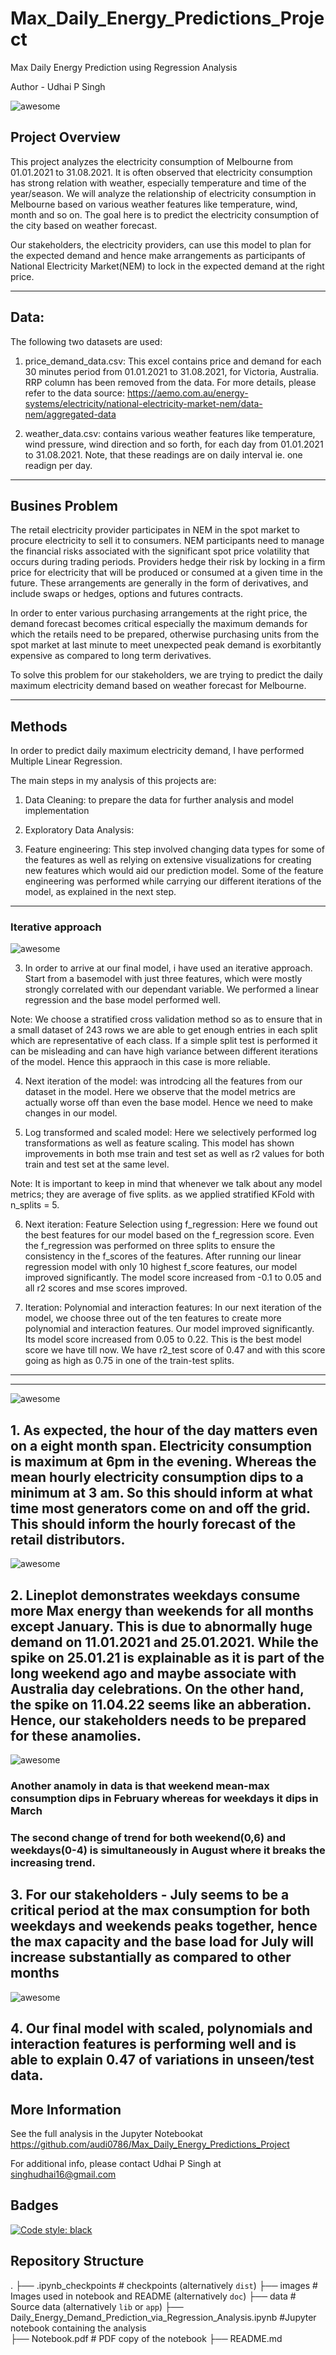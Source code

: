 # Max_Daily_Energy_Predictions_Project
Max Daily Energy Prediction using Regression Analysis

Author - Udhai P Singh


![awesome](https://github.com/audi0786/Max_Daily_Energy_Predictions_Project/blob/main/Images/AEMO_price_demand_image.jpg)



## Project Overview

This project analyzes the electricity consumption of Melbourne from 01.01.2021 to 31.08.2021. It is often observed that electricity consumption has strong relation with weather, especially temperature and time of the year/season. We will analyze the relationship of electricity consumption in Melbourne based on various weather features like temperature, wind, month and so on. The goal here is to predict the electricity consumption of the city based on weather forecast. 

Our stakeholders, the electricity providers, can use this model to plan for the expected demand and hence make arrangements as participants of National Electricity Market(NEM) to lock in the expected demand at the right price.


***
## Data:

The following two datasets are used:
1. price_demand_data.csv: This excel contains price and demand for each 30 minutes period from 01.01.2021 to 31.08.2021, for Victoria, Australia. RRP column has been removed from the data. For more details, please refer to the data source: https://aemo.com.au/energy-systems/electricity/national-electricity-market-nem/data-nem/aggregated-data

2. weather_data.csv: contains various weather features like temperature, wind pressure, wind direction and so forth, for each day from 01.01.2021 to 31.08.2021. Note, that these readings are on daily interval ie. one readign per day. 

***
## Busines Problem

The retail electricity provider participates in NEM in the spot market to procure electricity to sell it to consumers. NEM participants need to manage the financial risks associated with the significant spot price volatility that occurs during trading periods. Providers hedge their risk by locking in  a firm price for electricity that will be produced or consumed at a given time in the future. These arrangements are generally in the form of derivatives, and include swaps or hedges, options and futures contracts.

In order to enter various purchasing arrangements at the right price, the demand forecast becomes critical especially the maximum demands for which the retails need to be prepared, otherwise purchasing units from the spot market at last minute to meet unexpected peak demand is exorbitantly expensive as compared to long term derivatives. 

To solve this problem for our stakeholders, we are trying to predict the daily maximum electricity demand based on weather forecast for Melbourne. 



***
## Methods

In order to predict daily maximum electricity demand, I have performed Multiple Linear Regression. 

The main steps in my analysis of this projects are:

1. Data Cleaning: to prepare the data for further analysis and model implementation

2. Exploratory Data Analysis: 

2. Feature engineering: This step involved changing data types for some of the features as well as relying on extensive visualizations for creating new features which would aid our prediction model. Some of the feature engineering was performed while carrying our different iterations of the model, as explained in the next step.

***
### Iterative approach

![awesome](https://github.com/audi0786/Max_Daily_Energy_Predictions_Project/blob/main/Images/five_iterations.jpg)


3. In order to arrive at our final model, i have used an iterative approach. Start from a basemodel with just three features, which were mostly strongly correlated with our dependant variable. We performed a linear regression and the base model performed well. 

Note: We choose a stratified cross validation method so as to ensure that in a small dataset of 243 rows we are able to get enough entries 
in each split which are representative of each class. If a simple split test is performed it can be misleading and can have high variance between different iterations of the model. Hence this appraoch in this case is more reliable. 

4. Next iteration of the model: was introdcing all the features from our dataset in the model. Here we observe that the model metrics are actually worse off than even the base model. Hence we need to make changes in our model. 

5. Log transformed and scaled model: Here we selectively performed log transformations as well as feature scaling. This model has shown improvements in both mse train and test set as well as r2 values for both train and test set at the same level. 

Note: It is important to keep in mind that whenever we talk about any model metrics; they are average of five splits. as we applied stratified KFold with n_splits = 5. 

6. Next iteration: Feature Selection using f_regression: Here we found out the best features for our model based on the f_regression score.
Even the f_regression was performed on three splits to ensure the consistency in the f_scores of the features. 
After running our linear regression model with only 10 highest f_score features, our model improved significantly. The model score increased from -0.1 to 0.05 and all r2 scores and mse scores improved. 

7. Iteration: Polynomial and interaction features: In our next iteration of the model, we choose three out of the ten features to create more polynomial and interaction features. Our model improved significantly. Its model score increased from 0.05 to 0.22. This is the best model score we have till now. We have r2_test score of 0.47 and with this score going as high as 0.75 in one of the train-test splits. 

***
***
![awesome](https://github.com/audi0786/Max_Daily_Energy_Predictions_Project/blob/main/Images/keytakeaways.jpg)



## 1. As expected, the hour of the day matters even on a eight month span. Electricity consumption is maximum at 6pm in the evening. Whereas the mean hourly electricity consumption dips to a minimum at 3 am. So this should inform at what time most generators come on and off the grid. This should inform the hourly forecast of the retail distributors. 


![awesome](https://github.com/audi0786/Max_Daily_Energy_Predictions_Project/blob/main/Images/hourly_forecast.png)



## 2. Lineplot demonstrates weekdays consume more Max energy than weekends for all months except January. This is due to abnormally huge demand on 11.01.2021 and 25.01.2021.  While the spike on 25.01.21 is explainable as it is part of the long weekend ago and maybe associate with Australia day celebrations. On the other hand, the spike on 11.04.22 seems like an abberation. Hence, our stakeholders needs to be prepared for these anamolies. 

![awesome](https://github.com/audi0786/Max_Daily_Energy_Predictions_Project/blob/main/Images/day_Vs_month_relationship.png)


### Another anamoly in data is that weekend mean-max consumption dips in February whereas for weekdays it dips in March

### The second change of trend for both weekend(0,6) and weekdays(0-4) is simultaneously in August where it breaks the increasing trend. 



## 3. For our stakeholders - July seems to be a critical period at the max consumption for both weekdays and weekends peaks together, hence the max capacity and the base load for July will increase substantially as compared to other months


![awesome](https://github.com/audi0786/Max_Daily_Energy_Predictions_Project/blob/main/Images/dayvsmonth2.png)



## 4. Our final model with scaled, polynomials and interaction features is performing well and is able to explain 0.47 of variations in unseen/test data. 


##  More Information
See the full analysis in the Jupyter Notebookat https://github.com/audi0786/Max_Daily_Energy_Predictions_Project

For additional info, please contact Udhai P Singh at singhudhai16@gmail.com


## Badges

[![Code style: black](https://img.shields.io/badge/code%20style-black-000000.svg)](https://github.com/psf/black)

## Repository Structure

.
├── .ipynb_checkpoints      # checkpoints (alternatively `dist`)
├── images                  # Images used in notebook and README (alternatively `doc`)
├── data                    # Source data (alternatively `lib` or `app`)
├── Daily_Energy_Demand_Prediction_via_Regression_Analysis.ipynb   #Jupyter notebook containing the analysis      
├── Notebook.pdf            # PDF copy of the notebook
├── README.md


